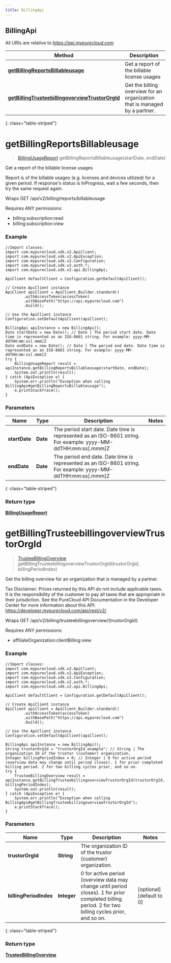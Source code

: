 ```yaml
---
title: BillingApi
---
```


## BillingApi

All URIs are relative to *https://api.mypurecloud.com*

| Method                                                                                                         | Description                                                                |
| -------------------------------------------------------------------------------------------------------------- | -------------------------------------------------------------------------- |
| [**getBillingReportsBillableusage**](BillingApi.md#getBillingReportsBillableusage)                             | Get a report of the billable license usages                                |
| [**getBillingTrusteebillingoverviewTrustorOrgId**](BillingApi.md#getBillingTrusteebillingoverviewTrustorOrgId) | Get the billing overview for an organization that is managed by a partner. |

{: class="table-striped"}

<a name="getBillingReportsBillableusage"></a>

# **getBillingReportsBillableusage**

> [BillingUsageReport](BillingUsageReport.md) getBillingReportsBillableusage(startDate, endDate)

Get a report of the billable license usages

Report is of the billable usages (e.g. licenses and devices utilized) for a given period. If response&#39;s status is InProgress, wait a few seconds, then try the same request again.

Wraps GET /api/v2/billing/reports/billableusage

Requires ANY permissions:

- billing:subscription:read
- billing:subscription:view

### Example

```{"language":"java"}
//Import classes:
import com.mypurecloud.sdk.v2.ApiClient;
import com.mypurecloud.sdk.v2.ApiException;
import com.mypurecloud.sdk.v2.Configuration;
import com.mypurecloud.sdk.v2.auth.*;
import com.mypurecloud.sdk.v2.api.BillingApi;

ApiClient defaultClient = Configuration.getDefaultApiClient();

// Create ApiClient instance
ApiClient apiClient = ApiClient.Builder.standard()
		.withAccessToken(accessToken)
		.withBasePath("https://api.mypurecloud.com")
		.build();

// Use the ApiClient instance
Configuration.setDefaultApiClient(apiClient);

BillingApi apiInstance = new BillingApi();
Date startDate = new Date(); // Date | The period start date. Date time is represented as an ISO-8601 string. For example: yyyy-MM-ddTHH:mm:ss[.mmm]Z
Date endDate = new Date(); // Date | The period end date. Date time is represented as an ISO-8601 string. For example: yyyy-MM-ddTHH:mm:ss[.mmm]Z
try {
    BillingUsageReport result = apiInstance.getBillingReportsBillableusage(startDate, endDate);
    System.out.println(result);
} catch (ApiException e) {
    System.err.println("Exception when calling BillingApi#getBillingReportsBillableusage");
    e.printStackTrace();
}
```

### Parameters

| Name          | Type     | Description                                                                                                    | Notes |
| ------------- | -------- | -------------------------------------------------------------------------------------------------------------- | ----- |
| **startDate** | **Date** | The period start date. Date time is represented as an ISO-8601 string. For example: yyyy-MM-ddTHH:mm:ss[.mmm]Z |
| **endDate**   | **Date** | The period end date. Date time is represented as an ISO-8601 string. For example: yyyy-MM-ddTHH:mm:ss[.mmm]Z   |

{: class="table-striped"}

### Return type

[**BillingUsageReport**](BillingUsageReport.md)

<a name="getBillingTrusteebillingoverviewTrustorOrgId"></a>

# **getBillingTrusteebillingoverviewTrustorOrgId**

> [TrusteeBillingOverview](TrusteeBillingOverview.md) getBillingTrusteebillingoverviewTrustorOrgId(trustorOrgId, billingPeriodIndex)

Get the billing overview for an organization that is managed by a partner.

Tax Disclaimer: Prices returned by this API do not include applicable taxes. It is the responsibility of the customer to pay all taxes that are appropriate in their jurisdiction. See the PureCloud API Documentation in the Developer Center for more information about this API: https://developer.mypurecloud.com/api/rest/v2/

Wraps GET /api/v2/billing/trusteebillingoverview/{trustorOrgId}

Requires ANY permissions:

- affiliateOrganization:clientBilling:view

### Example

```{"language":"java"}
//Import classes:
import com.mypurecloud.sdk.v2.ApiClient;
import com.mypurecloud.sdk.v2.ApiException;
import com.mypurecloud.sdk.v2.Configuration;
import com.mypurecloud.sdk.v2.auth.*;
import com.mypurecloud.sdk.v2.api.BillingApi;

ApiClient defaultClient = Configuration.getDefaultApiClient();

// Create ApiClient instance
ApiClient apiClient = ApiClient.Builder.standard()
		.withAccessToken(accessToken)
		.withBasePath("https://api.mypurecloud.com")
		.build();

// Use the ApiClient instance
Configuration.setDefaultApiClient(apiClient);

BillingApi apiInstance = new BillingApi();
String trustorOrgId = "trustorOrgId_example"; // String | The organization ID of the trustor (customer) organization.
Integer billingPeriodIndex = 0; // Integer | 0 for active period (overview data may change until period closes). 1 for prior completed billing period. 2 for two billing cycles prior, and so on.
try {
    TrusteeBillingOverview result = apiInstance.getBillingTrusteebillingoverviewTrustorOrgId(trustorOrgId, billingPeriodIndex);
    System.out.println(result);
} catch (ApiException e) {
    System.err.println("Exception when calling BillingApi#getBillingTrusteebillingoverviewTrustorOrgId");
    e.printStackTrace();
}
```

### Parameters

| Name                   | Type        | Description                                                                                                                                          | Notes                     |
| ---------------------- | ----------- | ---------------------------------------------------------------------------------------------------------------------------------------------------- | ------------------------- |
| **trustorOrgId**       | **String**  | The organization ID of the trustor (customer) organization.                                                                                          |
| **billingPeriodIndex** | **Integer** | 0 for active period (overview data may change until period closes). 1 for prior completed billing period. 2 for two billing cycles prior, and so on. | [optional] [default to 0] |

{: class="table-striped"}

### Return type

[**TrusteeBillingOverview**](TrusteeBillingOverview.md)
